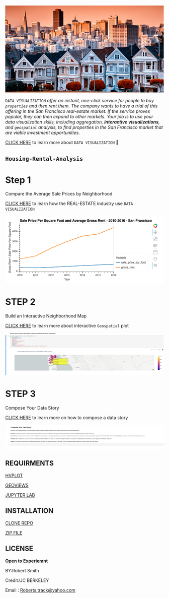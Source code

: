 
![](pics/first.png)

`DATA VISUALIZATION` *offer an instant, one-click service for people to buy `properties` and then rent them. The company wants to have a trial of this offering in the San Francisco real-estate market. If the service proves popular, they can then expand to other markets. Your job is to use your data visualization skills, including aggregation, **interactive visualizations**, and `geospatial` analysis, to find properties in the San Francisco market that are viable investment opportunities*.

[CLICK HERE](https://www.tableau.com/learn/articles/data-visualization) to learn more about `DATA VISUALIZATION` 🧠

## `Housing-Rental-Analysis`

# Step 1

Compare the Average Sale Prices by Neighborhood

[CLICK HERE](https://www.instructables.com/Real-Estate-Data-Visualization/) to learn how the REAL-ESTATE industry use `DATA VISUALIZATION`


![](pics/avg-sale-px-sq-foot-gross-rent-Copy1.png)

# STEP 2 

Build an Interactive Neighborhood Map
    
[CLICK HERE](https://towardsdatascience.com/interactive-geospatial-data-visualization-with-geoviews-in-python-7d5335c8efd1) to learn more about interactive `Geospatial` plot

![](pics/geo.png)

# STEP 3 

Compose Your Data Story

[CLICK HERE](https://blog.gramener.com/easy-steps-to-data-storytelling/) to learn more on  how to compose a data story


![](pics/data.png)




## REQUIRMENTS

[HVPLOT](https://pypi.org/project/hvplot/)

[GEOVIEWS](https://pypi.org/project/geoviews/)

[JUPYTER LAB](https://jupyter.org/install)





## INSTALLATION

[CLONE REPO](https://github.com/brprod8/Housing-Rental-Analysis.git)

[ZIP FILE](https://github.com/brprod8/Housing-Rental-Analysis/archive/refs/heads/main.zip)





## LICENSE

**Open to Experiemnt**

BY:Robert Smith

Credit:UC BERKELEY

Email : Roberts.track@yahoo.com


